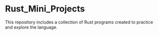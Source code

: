 # Rust_Mini_Projects
This repository includes a collection of Rust programs created to practice and explore the language.
